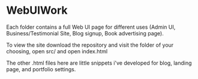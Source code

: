 # WebUIWork

Each folder contains a full Web UI page for different uses (Admin UI, Business/Testimonial Site, Blog signup, Book advertising page).

To view the site download the repository and visit the folder of your choosing, open src/ and open index.html

The other .html files here are little snippets i've developed for blog, landing page, and portfolio settings.
